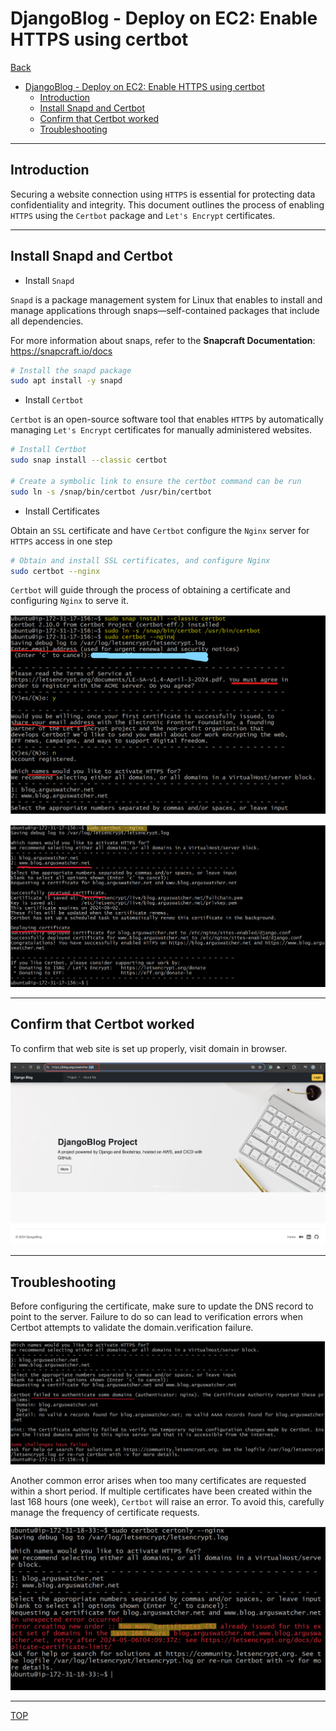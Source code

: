 # DjangoBlog - Deploy on EC2: Enable HTTPS using certbot

[Back](../../README.md)

- [DjangoBlog - Deploy on EC2: Enable HTTPS using certbot](#djangoblog---deploy-on-ec2-enable-https-using-certbot)
  - [Introduction](#introduction)
  - [Install Snapd and Certbot](#install-snapd-and-certbot)
  - [Confirm that Certbot worked](#confirm-that-certbot-worked)
  - [Troubleshooting](#troubleshooting)

---

## Introduction

Securing a website connection using `HTTPS` is essential for protecting data confidentiality and integrity. This document outlines the process of enabling `HTTPS` using the `Certbot` package and `Let's Encrypt` certificates.

---

## Install Snapd and Certbot

- Install `Snapd`

`Snapd` is a package management system for Linux that enables to install and manage applications through snaps—self-contained packages that include all dependencies.

For more information about snaps, refer to the **Snapcraft Documentation**: https://snapcraft.io/docs

```sh
# Install the snapd package
sudo apt install -y snapd
```

- Install `Certbot`

`Certbot` is an open-source software tool that enables `HTTPS` by automatically managing `Let's Encrypt` certificates for manually administered websites.

```sh
# Install Certbot
sudo snap install --classic certbot

# Create a symbolic link to ensure the certbot command can be run
sudo ln -s /snap/bin/certbot /usr/bin/certbot
```

- Install Certificates

Obtain an `SSL` certificate and have `Certbot` configure the `Nginx` server for `HTTPS` access in one step

```sh
# Obtain and install SSL certificates, and configure Nginx
sudo certbot --nginx
```

`Certbot` will guide through the process of obtaining a certificate and configuring `Nginx` to serve it.

![https01](./pic/https01.png)

![https](./pic/https03.png)

---

## Confirm that Certbot worked

To confirm that web site is set up properly, visit domain in browser.

![https](./pic/https02.png)

---

## Troubleshooting

Before configuring the certificate, make sure to update the DNS record to point to the server. Failure to do so can lead to verification errors when Certbot attempts to validate the domain.verification failure.

![https](./pic/https04.png)

Another common error arises when too many certificates are requested within a short period. If multiple certificates have been created within the last 168 hours (one week), `Certbot` will raise an error. To avoid this, carefully manage the frequency of certificate requests.

![https](./pic/https05.png)

---

[TOP](#djangoblog---deploy-on-ec2-enable-https-using-certbot)
